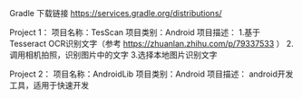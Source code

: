 
Gradle 下载链接
https://services.gradle.org/distributions/


Project 1：
项目名称：TesScan
项目类别：Android
项目描述：
  1.基于Tesseract OCR识别文字（参考 https://zhuanlan.zhihu.com/p/79337533 ）
  2.调用相机拍照，识别图片中的文字
  3.选择本地图片识别文字

Project 2：
项目名称：AndroidLib
项目类别：Android
项目描述：
  android开发工具，适用于快速开发
